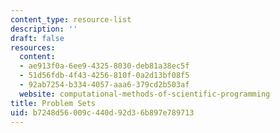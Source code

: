 ```yaml
---
content_type: resource-list
description: ''
draft: false
resources:
  content:
  - ae913f0a-6ee9-4325-8030-deb81a38ec5f
  - 51d56fdb-4f43-4256-810f-0a2d13bf08f5
  - 92ab7254-b334-4057-aaa6-379cd2b503af
  website: computational-methods-of-scientific-programming
title: Problem Sets
uid: b7248d56-009c-440d-92d3-6b897e789713
---
```

